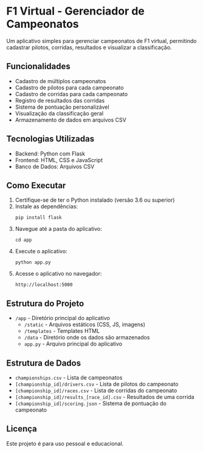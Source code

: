 # F1 Virtual - Gerenciador de Campeonatos

Um aplicativo simples para gerenciar campeonatos de F1 virtual, permitindo cadastrar pilotos, corridas, resultados e visualizar a classificação.

## Funcionalidades

- Cadastro de múltiplos campeonatos
- Cadastro de pilotos para cada campeonato
- Cadastro de corridas para cada campeonato
- Registro de resultados das corridas
- Sistema de pontuação personalizável
- Visualização da classificação geral
- Armazenamento de dados em arquivos CSV

## Tecnologias Utilizadas

- Backend: Python com Flask
- Frontend: HTML, CSS e JavaScript
- Banco de Dados: Arquivos CSV

## Como Executar

1. Certifique-se de ter o Python instalado (versão 3.6 ou superior)
2. Instale as dependências:
   ```
   pip install flask
   ```
3. Navegue até a pasta do aplicativo:
   ```
   cd app
   ```
4. Execute o aplicativo:
   ```
   python app.py
   ```
5. Acesse o aplicativo no navegador:
   ```
   http://localhost:5000
   ```

## Estrutura do Projeto

- `/app` - Diretório principal do aplicativo
  - `/static` - Arquivos estáticos (CSS, JS, imagens)
  - `/templates` - Templates HTML
  - `/data` - Diretório onde os dados são armazenados
  - `app.py` - Arquivo principal do aplicativo

## Estrutura de Dados

- `championships.csv` - Lista de campeonatos
- `[championship_id]/drivers.csv` - Lista de pilotos do campeonato
- `[championship_id]/races.csv` - Lista de corridas do campeonato
- `[championship_id]/results_[race_id].csv` - Resultados de uma corrida
- `[championship_id]/scoring.json` - Sistema de pontuação do campeonato

## Licença

Este projeto é para uso pessoal e educacional.
